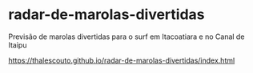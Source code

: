 # radar-de-marolas-divertidas
Previsão de marolas divertidas para o surf em Itacoatiara e no Canal de Itaipu

https://thalescouto.github.io/radar-de-marolas-divertidas/index.html

